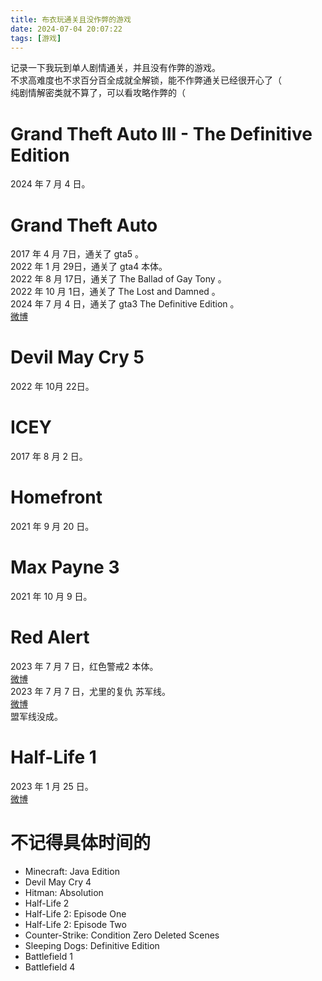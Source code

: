 ```yaml
---
title: 布衣玩通关且没作弊的游戏
date: 2024-07-04 20:07:22
tags: [游戏]
---
```


记录一下我玩到单人剧情通关，并且没有作弊的游戏。   
不求高难度也不求百分百全成就全解锁，能不作弊通关已经很开心了（    
纯剧情解密类就不算了，可以看攻略作弊的（   

# Grand Theft Auto III - The Definitive Edition
2024 年 7 月 4 日。  

# Grand Theft Auto 
2017 年 4 月 7日，通关了 gta5 。   
2022 年 1 月 29日，通关了 gta4 本体。   
2022 年 8 月 17日，通关了 The Ballad of Gay Tony 。   
2022 年 10 月 1日，通关了 The Lost and Damned 。   
2024 年 7 月 4 日，通关了 gta3 The Definitive Edition 。    
[微博](https://m.weibo.cn/status/Om1RkzUwy)   

# Devil May Cry 5
2022 年 10月 22日。   

# ICEY
2017 年 8 月 2 日。   

# Homefront
2021 年 9 月 20 日。  

# Max Payne 3
2021 年 10 月 9 日。   

# Red Alert
2023 年 7 月 7 日，红色警戒2 本体。   
[微博](https://m.weibo.cn/status/N8M945xzX)   
2023 年 7 月 7 日，尤里的复仇 苏军线。   
[微博](https://m.weibo.cn/status/N9yHy2Qn7)    
盟军线没成。   

# Half-Life 1
2023 年 1 月 25 日。  
[微博](https://m.weibo.cn/status/MpXEugiJj)   

# 不记得具体时间的
- Minecraft: Java Edition  
- Devil May Cry 4   
- Hitman: Absolution
- Half-Life 2 
- Half-Life 2: Episode One   
- Half-Life 2: Episode Two  
- Counter-Strike: Condition Zero Deleted Scenes
- Sleeping Dogs: Definitive Edition
- Battlefield 1 
- Battlefield 4
